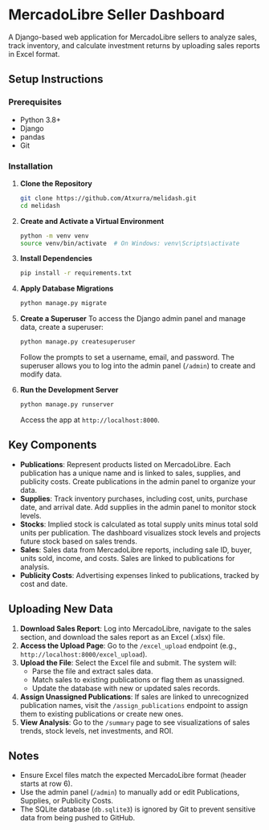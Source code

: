 # MercadoLibre Seller Dashboard

   A Django-based web application for MercadoLibre sellers to analyze sales, track inventory, and calculate investment returns by uploading sales reports in Excel format.

   ## Setup Instructions

   ### Prerequisites
   - Python 3.8+
   - Django
   - pandas
   - Git

   ### Installation
   1. **Clone the Repository**
      ```bash
      git clone https://github.com/Atxurra/melidash.git
      cd melidash
      ```

   2. **Create and Activate a Virtual Environment**
      ```bash
      python -m venv venv
      source venv/bin/activate  # On Windows: venv\Scripts\activate
      ```

   3. **Install Dependencies**
      ```bash
      pip install -r requirements.txt
      ```

   4. **Apply Database Migrations**
      ```bash
      python manage.py migrate
      ```

   5. **Create a Superuser**
      To access the Django admin panel and manage data, create a superuser:
      ```bash
      python manage.py createsuperuser
      ```
      Follow the prompts to set a username, email, and password. The superuser allows you to log into the admin panel (`/admin`) to create and modify data.

   6. **Run the Development Server**
      ```bash
      python manage.py runserver
      ```
      Access the app at `http://localhost:8000`.

   ## Key Components
   - **Publications**: Represent products listed on MercadoLibre. Each publication has a unique name and is linked to sales, supplies, and publicity costs. Create publications in the admin panel to organize your data.
   - **Supplies**: Track inventory purchases, including cost, units, purchase date, and arrival date. Add supplies in the admin panel to monitor stock levels.
   - **Stocks**: Implied stock is calculated as total supply units minus total sold units per publication. The dashboard visualizes stock levels and projects future stock based on sales trends.
   - **Sales**: Sales data from MercadoLibre reports, including sale ID, buyer, units sold, income, and costs. Sales are linked to publications for analysis.
   - **Publicity Costs**: Advertising expenses linked to publications, tracked by cost and date.

   ## Uploading New Data
   1. **Download Sales Report**: Log into MercadoLibre, navigate to the sales section, and download the sales report as an Excel (.xlsx) file.
   2. **Access the Upload Page**: Go to the `/excel_upload` endpoint (e.g., `http://localhost:8000/excel_upload`).
   3. **Upload the File**: Select the Excel file and submit. The system will:
      - Parse the file and extract sales data.
      - Match sales to existing publications or flag them as unassigned.
      - Update the database with new or updated sales records.
   4. **Assign Unassigned Publications**: If sales are linked to unrecognized publication names, visit the `/assign_publications` endpoint to assign them to existing publications or create new ones.
   5. **View Analysis**: Go to the `/summary` page to see visualizations of sales trends, stock levels, net investments, and ROI.

   ## Notes
   - Ensure Excel files match the expected MercadoLibre format (header starts at row 6).
   - Use the admin panel (`/admin`) to manually add or edit Publications, Supplies, or Publicity Costs.
   - The SQLite database (`db.sqlite3`) is ignored by Git to prevent sensitive data from being pushed to GitHub.